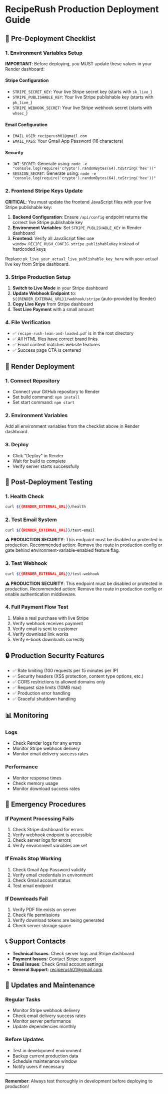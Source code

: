 # RecipeRush Production Deployment Guide

## 🚀 Pre-Deployment Checklist

### 1. Environment Variables Setup

**IMPORTANT**: Before deploying, you MUST update these values in your Render dashboard:

#### Stripe Configuration
- `STRIPE_SECRET_KEY`: Your live Stripe secret key (starts with `sk_live_`)
- `STRIPE_PUBLISHABLE_KEY`: Your live Stripe publishable key (starts with `pk_live_`)
- `STRIPE_WEBHOOK_SECRET`: Your live Stripe webhook secret (starts with `whsec_`)

#### Email Configuration
- `EMAIL_USER`: `reciperush01@gmail.com`
- `EMAIL_PASS`: Your Gmail App Password (16 characters)

#### Security
- `JWT_SECRET`: Generate using: `node -e "console.log(require('crypto').randomBytes(64).toString('hex'))"`
- `SESSION_SECRET`: Generate using: `node -e "console.log(require('crypto').randomBytes(64).toString('hex'))"`

### 2. Frontend Stripe Keys Update

**CRITICAL**: You must update the frontend JavaScript files with your live Stripe publishable key:

1. **Backend Configuration**: Ensure `/api/config` endpoint returns the correct live Stripe publishable key
2. **Environment Variables**: Set `STRIPE_PUBLISHABLE_KEY` in Render dashboard
3. **Frontend**: Verify all JavaScript files use `window.RECIPE_RUSH_CONFIG.stripe.publishableKey` instead of hardcoded keys

Replace `pk_live_your_actual_live_publishable_key_here` with your actual live key from Stripe dashboard.

### 3. Stripe Production Setup

1. **Switch to Live Mode** in your Stripe dashboard
2. **Update Webhook Endpoint** to: `${{RENDER_EXTERNAL_URL}}/webhook/stripe` (auto-provided by Render)
3. **Copy Live Keys** from Stripe dashboard
4. **Test Live Payment** with a small amount

### 4. File Verification

- ✅ `recipe-rush-lean-and-loaded.pdf` is in the root directory
- ✅ All HTML files have correct brand links
- ✅ Email content matches website features
- ✅ Success page CTA is centered

## 🔧 Render Deployment

### 1. Connect Repository
- Connect your GitHub repository to Render
- Set build command: `npm install`
- Set start command: `npm start`

### 2. Environment Variables
Add all environment variables from the checklist above in Render dashboard.

### 3. Deploy
- Click "Deploy" in Render
- Wait for build to complete
- Verify server starts successfully

## 🧪 Post-Deployment Testing

### 1. Health Check
```bash
curl ${{RENDER_EXTERNAL_URL}}/health
```

### 2. Test Email System
```bash
curl ${{RENDER_EXTERNAL_URL}}/test-email
```
**⚠️ PRODUCTION SECURITY**: This endpoint must be disabled or protected in production. Recommended action: Remove the route in production config or gate behind environment-variable-enabled feature flag.

### 3. Test Webhook
```bash
curl ${{RENDER_EXTERNAL_URL}}/test-webhook
```
**⚠️ PRODUCTION SECURITY**: This endpoint must be disabled or protected in production. Recommended action: Remove the route in production config or enable authentication middleware.

### 4. Full Payment Flow Test
1. Make a real purchase with live Stripe
2. Verify webhook receives payment
3. Verify email is sent to customer
4. Verify download link works
5. Verify e-book downloads correctly

## 🔒 Production Security Features

- ✅ Rate limiting (100 requests per 15 minutes per IP)
- ✅ Security headers (XSS protection, content type options, etc.)
- ✅ CORS restrictions to allowed domains only
- ✅ Request size limits (10MB max)
- ✅ Production error handling
- ✅ Graceful shutdown handling

## 📊 Monitoring

### Logs
- Check Render logs for any errors
- Monitor Stripe webhook delivery
- Monitor email delivery success rates

### Performance
- Monitor response times
- Check memory usage
- Monitor download success rates

## 🚨 Emergency Procedures

### If Payment Processing Fails
1. Check Stripe dashboard for errors
2. Verify webhook endpoint is accessible
3. Check server logs for errors
4. Verify environment variables are set

### If Emails Stop Working
1. Check Gmail App Password validity
2. Verify email credentials in environment
3. Check Gmail account status
4. Test email endpoint

### If Downloads Fail
1. Verify PDF file exists on server
2. Check file permissions
3. Verify download tokens are being generated
4. Check server storage space

## 📞 Support Contacts

- **Technical Issues**: Check server logs and Stripe dashboard
- **Payment Issues**: Contact Stripe support
- **Email Issues**: Check Gmail account settings
- **General Support**: reciperush01@gmail.com

## 🔄 Updates and Maintenance

### Regular Tasks
- Monitor Stripe webhook delivery
- Check email delivery success rates
- Monitor server performance
- Update dependencies monthly

### Before Updates
- Test in development environment
- Backup current production data
- Schedule maintenance window
- Notify users if necessary

---

**Remember**: Always test thoroughly in development before deploying to production!

